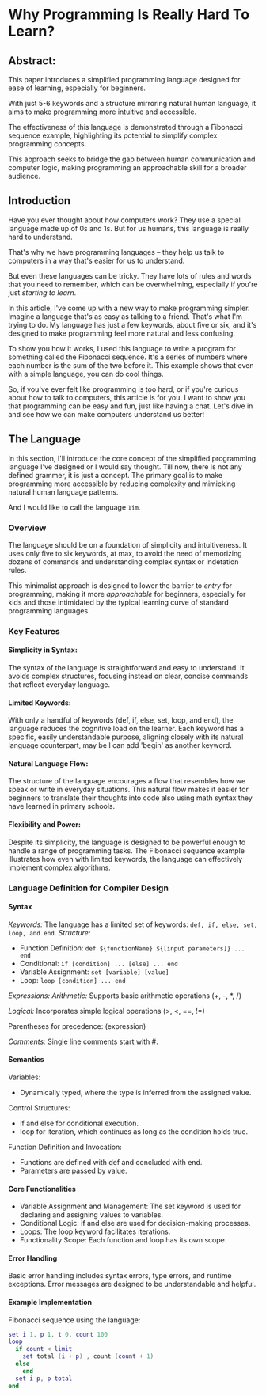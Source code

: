 # Why Programming Is Really Hard To Learn?

## Abstract:

This paper introduces a simplified programming language designed for ease of learning, especially for beginners. 

With just 5-6 keywords and a structure mirroring natural human language, it aims to make programming more intuitive and accessible. 

The effectiveness of this language is demonstrated through a Fibonacci sequence example, highlighting its potential to simplify complex programming concepts. 

This approach seeks to bridge the gap between human communication and computer logic, making programming an approachable skill for a broader audience.

## Introduction
Have you ever thought about how computers work? They use a special language made up of 0s and 1s. But for us humans, this language is really hard to understand. 

That's why we have programming languages – they help us talk to computers in a way that's easier for us to understand. 

But even these languages can be tricky. They have lots of rules and words that you need to remember, which can be overwhelming, especially if you're just *starting to learn*.

In this article, I've come up with a new way to make programming simpler. Imagine a language that's as easy as talking to a friend. That's what I'm trying to do. My language has just a few keywords, about five or six, and it's designed to make programming feel more natural and less confusing.

To show you how it works, I used this language to write a program for something called the Fibonacci sequence. It's a series of numbers where each number is the sum of the two before it. This example shows that even with a simple language, you can do cool things.

So, if you've ever felt like programming is too hard, or if you're curious about how to talk to computers, this article is for you. I want to show you that programming can be easy and fun, just like having a chat. Let's dive in and see how we can make computers understand us better!

## The Language

In this section, I'll introduce the core concept of the simplified programming language I've designed or I would say thought. Till now, there is not any defined grammer, it is just a concept. The primary goal is to make programming more accessible by reducing complexity and mimicking natural human language patterns. 

And I would like to call the language `1im`.

### Overview
The language should be on a foundation of simplicity and intuitiveness. It uses only five to six keywords, at max, to avoid the need of memorizing dozens of commands and understanding complex syntax or indetation rules. 

This minimalist approach is designed to lower the barrier to *entry* for programming, making it more *approachable* for beginners, especially for kids and those intimidated by the typical learning curve of standard programming languages.

### Key Features

#### Simplicity in Syntax: 
The syntax of the language is straightforward and easy to understand. It avoids complex structures, focusing instead on clear, concise commands that reflect everyday language.

#### Limited Keywords: 
With only a handful of keywords (def, if, else, set, loop, and end), the language reduces the cognitive load on the learner. Each keyword has a specific, easily understandable purpose, aligning closely with its natural language counterpart, may be I can add 'begin' as another keyword. 

#### Natural Language Flow: 
The structure of the language encourages a flow that resembles how we speak or write in everyday situations. This natural flow makes it easier for beginners to translate their thoughts into code also using math syntax they have learned in primary schools.

#### Flexibility and Power: 
Despite its simplicity, the language is designed to be powerful enough to handle a range of programming tasks. The Fibonacci sequence example illustrates how even with limited keywords, the language can effectively implement complex algorithms.

### Language Definition for Compiler Design
#### Syntax

*Keywords:* The language has a limited set of keywords: ```def, if, else, set, loop, and end```.
*Structure:*
- Function Definition: ```def ${functionName} ${[input parameters]} ... end```
- Conditional: ```if [condition] ... [else] ... end```
- Variable Assignment: ```set [variable] [value]```
- Loop: ```loop [condition] ... end```

*Expressions:*
*Arithmetic:* Supports basic arithmetic operations (+, -, *, /)

*Logical:* Incorporates simple logical operations (>, <, ==, !=)

Parentheses for precedence: (expression)

*Comments:* Single line comments start with #.

#### Semantics

Variables: 
- Dynamically typed, where the type is inferred from the assigned value.

Control Structures: 
- if and else for conditional execution.
- loop for iteration, which continues as long as the condition holds true.
 
Function Definition and Invocation:
- Functions are defined with def and concluded with end.
- Parameters are passed by value.

#### Core Functionalities
- Variable Assignment and Management: The set keyword is used for declaring and assigning values to variables.
- Conditional Logic: if and else are used for decision-making processes.
- Loops: The loop keyword facilitates iterations.
- Functionality Scope: Each function and loop has its own scope.

#### Error Handling
Basic error handling includes syntax errors, type errors, and runtime exceptions.
Error messages are designed to be understandable and helpful.

#### Example Implementation

Fibonacci sequence using the language:
```lua
set i 1, p 1, t 0, count 100 
loop 
  if count < limit
    set total (i + p) , count (count + 1)
  else 
    end
  set i p, p total
end
```
